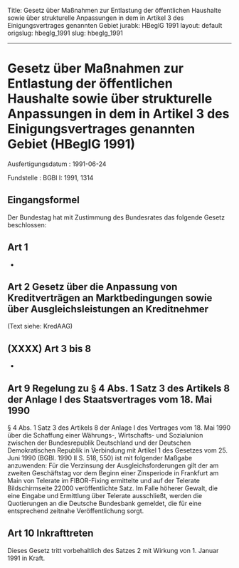 Title: Gesetz über Maßnahmen zur Entlastung der öffentlichen Haushalte sowie über
  strukturelle Anpassungen in dem in Artikel 3 des Einigungsvertrages genannten Gebiet
jurabk: HBeglG 1991
layout: default
origslug: hbeglg_1991
slug: hbeglg_1991

---

# Gesetz über Maßnahmen zur Entlastung der öffentlichen Haushalte sowie über strukturelle Anpassungen in dem in Artikel 3 des Einigungsvertrages genannten Gebiet (HBeglG 1991)

Ausfertigungsdatum
:   1991-06-24

Fundstelle
:   BGBl I: 1991, 1314



## Eingangsformel

Der Bundestag hat mit Zustimmung des Bundesrates das folgende Gesetz
beschlossen:


## Art 1

-


## Art 2 Gesetz über die Anpassung von Kreditverträgen an Marktbedingungen sowie über Ausgleichsleistungen an Kreditnehmer

(Text siehe: KredAAG)


## (XXXX) Art 3 bis 8

-


## Art 9 Regelung zu § 4 Abs. 1 Satz 3 des Artikels 8 der Anlage I des Staatsvertrages vom 18. Mai 1990

§ 4 Abs. 1 Satz 3 des Artikels 8 der Anlage I des Vertrages vom 18.
Mai 1990 über die Schaffung einer Währungs-, Wirtschafts- und
Sozialunion zwischen der Bundesrepublik Deutschland und der Deutschen
Demokratischen Republik in Verbindung mit Artikel 1 des Gesetzes vom
25\. Juni 1990 (BGBl. 1990 II S. 518, 550) ist mit folgender Maßgabe
anzuwenden:
Für die Verzinsung der Ausgleichsforderungen gilt der am zweiten
Geschäftstag vor dem Beginn einer Zinsperiode in Frankfurt am Main von
Telerate im FIBOR-Fixing ermittelte und auf der Telerate
Bildschirmseite 22000 veröffentlichte Satz. Im Falle höherer Gewalt,
die eine Eingabe und Ermittlung über Telerate ausschließt, werden die
Quotierungen an die Deutsche Bundesbank gemeldet, die für eine
entsprechend zeitnahe Veröffentlichung sorgt.


## Art 10 Inkrafttreten

Dieses Gesetz tritt vorbehaltlich des Satzes 2 mit Wirkung von 1.
Januar 1991 in Kraft.

